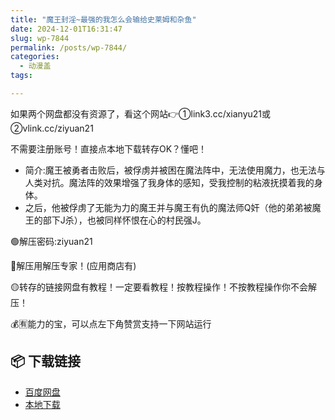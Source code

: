 ```yaml
---
title: "魔王封淫~最强的我怎么会输给史莱姆和杂鱼"
date: 2024-12-01T16:31:47
slug: wp-7844
permalink: /posts/wp-7844/
categories:
  - 动漫盖
tags:

---
```


如果两个网盘都没有资源了，看这个网站👉①link3.cc/xianyu21或②vlink.cc/ziyuan21

不需要注册账号！直接点本地下载转存OK？懂吧！

*   简介:魔王被勇者击败后，被俘虏并被困在魔法阵中，无法使用魔力，也无法与人类对抗。魔法阵的效果增强了我身体的感知，受我控制的粘液抚摸着我的身体。
*   之后，他被俘虏了无能为力的魔王并与魔王有仇的魔法师Q奸（他的弟弟被魔王的部下J杀），也被同样怀恨在心的村民强J。

🟢解压密码:ziyuan21

🔵解压用解压专家！(应用商店有)

🟡转存的链接网盘有教程！一定要看教程！按教程操作！不按教程操作你不会解压！

💰🈶能力的宝，可以点左下角赞赏支持一下网站运行

## 📦 下载链接
- [百度网盘](https://blziyuan21.com/pay-download/7844?key=79cb9c6015&down_id=0)
- [本地下载](https://blziyuan21.com/pay-download/7844?key=79cb9c6015&down_id=1)

